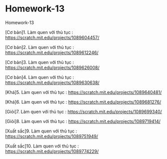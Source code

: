 # Homework-13
Homework-13

[Cơ bản]1. Làm quen với thủ tục : https://scratch.mit.edu/projects/1089604457/

[Cơ bản]2. Làm quen với thủ tục : https://scratch.mit.edu/projects/1089612246/

[Cơ bản]3. Làm quen với thủ tục : https://scratch.mit.edu/projects/1089626008/

[Cơ bản]4. Làm quen với thủ tục : https://scratch.mit.edu/projects/1089630638/

[Khá]5. Làm quen với thủ tục : https://scratch.mit.edu/projects/1089640481/

[Khá]6. Làm quen với thủ tục : https://scratch.mit.edu/projects/1089681276/

[Giỏi]7. Làm quen với thủ tục : https://scratch.mit.edu/projects/1089699340/

[Giỏi]8. Làm quen với thủ tục : https://scratch.mit.edu/projects/1089719414/

[Xuất sắc]9. Làm quen với thủ tục : https://scratch.mit.edu/projects/1089751949/

[Xuất sắc]10. Làm quen với thủ tục : https://scratch.mit.edu/projects/1089774229/
